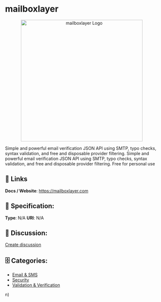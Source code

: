 # mailboxlayer
<p align="center">
    <img width="400" src="https://raw.githubusercontent.com/apis-list/apis-list/main/apis/mailboxlayer/logo_256x256.png" alt="mailboxlayer Logo"/>
</p>

Simple and powerful email verification JSON API using SMTP, typo checks, syntax validation, and free and disposable provider filtering. Simple and powerful email verification JSON API using SMTP, typo checks, syntax validation, and free and disposable provider filtering.  Free for personal use

##  🔗 Links
**Docs / Website**: https://mailboxlayer.com

## 🧬 Specification:
**Type**: N/A
**URI**: N/A

## 💬 Discussion:
[Create discussion](https://github.com/apis-list/apis-list/discussions/new)

## 🗄️ Categories:
- [Email & SMS](https://github.com/apis-list/apis-list#email--sms)
- [Security](https://github.com/apis-list/apis-list#security)
- [Validation & Verification](https://github.com/apis-list/apis-list#validation--verification)



n)







